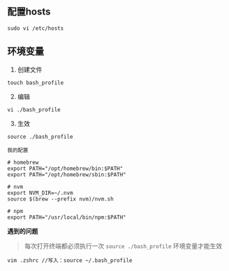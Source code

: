 ## 配置hosts

```
sudo vi /etc/hosts
```

## 环境变量

1. 创建文件
```
touch bash_profile
```
2. 编辑
```
vi ./bash_profile
```
3. 生效
```
source ./bash_profile
```
`我的配置`
```
# homebrew
export PATH="/opt/homebrew/bin:$PATH"
export PATH="/opt/homebrew/sbin:$PATH"

# nvm
export NVM_DIR=~/.nvm
source $(brew --prefix nvm)/nvm.sh

# npm
export PATH="/usr/local/bin/npm:$PATH"
```

**遇到的问题**

> 每次打开终端都必须执行一次 `source ./bash_profile` 环境变量才能生效

```
vim .zshrc //写入：source ~/.bash_profile
```


